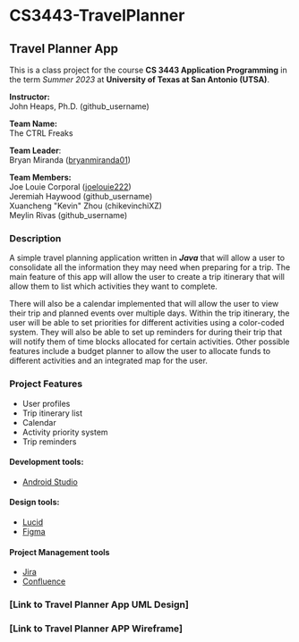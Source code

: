# CS3443-TravelPlanner
## Travel Planner App
This is a class project for the course **CS 3443 Application Programming** in the term _Summer 2023_ at **University of Texas at San Antonio (UTSA)**.

**Instructor:**<br />
John Heaps, Ph.D. (github_username) <br />

**Team Name:** <br />
The CTRL Freaks

**Team Leader**:<br />
Bryan Miranda ([bryanmiranda01](https://github.com/bryanmiranda01))

**Team Members:** <br />
Joe Louie Corporal ([joelouie222](https://github.com/joelouie222)) <br />
Jeremiah Haywood (github_username) <br />
Xuancheng "Kevin" Zhou (chikevinchiXZ) <br />
Meylin Rivas (github_username) <br />

### Description <br />
A simple travel planning application written in ***Java*** that will allow a user to consolidate all the information they may need when preparing for a trip. The main feature of this app will allow the user to create a trip itinerary that will allow them to list which activities they want to complete.

There will also be a calendar implemented that will allow the user to view their trip and planned events over multiple days. Within the trip itinerary, the user will be able to set priorities for different activities using a color-coded system. They will also be able to set up reminders for during their trip that will notify them of time blocks allocated for certain activities. Other possible features include a budget planner to allow the user to allocate funds to different activities and an integrated map for the user.

### Project Features
- User profiles <br />
- Trip itinerary list <br />
- Calendar <br />
- Activity priority system <br />
- Trip reminders <br />

#### Development tools:
- [Android Studio](https://developer.android.com/studio)

#### Design tools:
- [Lucid](https://lucid.app/)
- [Figma](https://www.figma.com/)
  
#### Project Management tools
- [Jira](https://www.atlassian.com/software/jira)
- [Confluence](https://www.atlassian.com/software/confluence)





### [Link to Travel Planner App UML Design]
### [Link to Travel Planner APP Wireframe]

